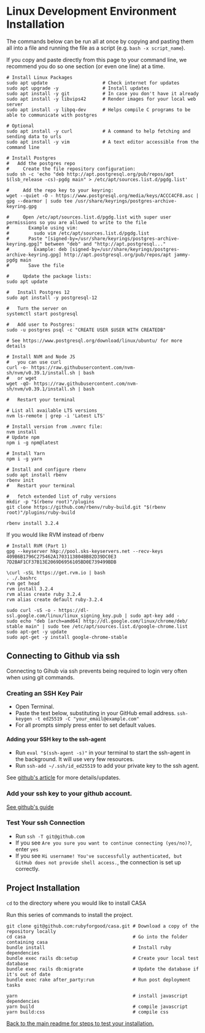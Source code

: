 # Linux Development Environment Installation

The commands below can be run all at once by copying and pasting them all into a file and running the file as a script
(e.g. `bash -x script_name`).

If you copy and paste directly from this page to your command line, we recommend you do so one section (or even one line) at a time.

```
# Install Linux Packages
sudo apt update                    # Check internet for updates
sudo apt upgrade -y                # Install updates
sudo apt install -y git            # In case you don't have it already
sudo apt install -y libvips42      # Render images for your local web server
sudo apt install -y libpq-dev      # Helps compile C programs to be able to communicate with postgres

# Optional
sudo apt install -y curl           # A command to help fetching and sending data to urls
sudo apt install -y vim            # A text editor accessible from the command line
```

```
# Install Postgres
#   Add the postgres repo
#     Create the file repository configuration:
sudo sh -c 'echo "deb http://apt.postgresql.org/pub/repos/apt $(lsb_release -cs)-pgdg main" > /etc/apt/sources.list.d/pgdg.list'

#     Add the repo key to your keyring:
wget --quiet -O - https://www.postgresql.org/media/keys/ACCC4CF8.asc | gpg --dearmor | sudo tee /usr/share/keyrings/postgres-archive-keyring.gpg

#     Open /etc/apt/sources.list.d/pgdg.list with super user permissions so you are allowed to write to the file
#       Example using vim:
#         sudo vim /etc/apt/sources.list.d/pgdg.list
#       Paste "[signed-by=/usr/share/keyrings/postgres-archive-keyring.gpg]" between "deb" and "http://apt.postgresql..."
#         Example: deb [signed-by=/usr/share/keyrings/postgres-archive-keyring.gpg] http://apt.postgresql.org/pub/repos/apt jammy-pgdg main
#       Save the file

#     Update the package lists:
sudo apt update

#   Install Postgres 12
sudo apt install -y postgresql-12

#   Turn the server on
systemctl start postgresql

#   Add user to Postgres:
sudo -u postgres psql -c "CREATE USER $USER WITH CREATEDB"

# See https://www.postgresql.org/download/linux/ubuntu/ for more details
```

```
# Install NVM and Node JS
#   you can use curl
curl -o- https://raw.githubusercontent.com/nvm-sh/nvm/v0.39.1/install.sh | bash
#   or wget
wget -qO- https://raw.githubusercontent.com/nvm-sh/nvm/v0.39.1/install.sh | bash

#   Restart your terminal

# List all available LTS versions
nvm ls-remote | grep -i 'Latest LTS'

# Install version from .nvmrc file:
nvm install
# Update npm
npm i -g npm@latest
```

```
# Install Yarn
npm i -g yarn
```

```
# Install and configure rbenv
sudo apt install rbenv
rbenv init
#   Restart your terminal

#   fetch extended list of ruby versions
mkdir -p "$(rbenv root)"/plugins
git clone https://github.com/rbenv/ruby-build.git "$(rbenv root)"/plugins/ruby-build

rbenv install 3.2.4
```

If you would like RVM instead of rbenv
```
# Install RVM (Part 1)
gpg --keyserver hkp://pool.sks-keyservers.net --recv-keys 409B6B1796C275462A1703113804BB82D39DC0E3 7D2BAF1CF37B13E2069D6956105BD0E739499BDB

\curl -sSL https://get.rvm.io | bash
. ./.bashrc
rvm get head
rvm install 3.2.4
rvm alias create ruby 3.2.4
rvm alias create default ruby-3.2.4
```

```# Download the Chrome browser (for RSpec testing):
sudo curl -sS -o - https://dl-ssl.google.com/linux/linux_signing_key.pub | sudo apt-key add -
sudo echo "deb [arch=amd64] http://dl.google.com/linux/chrome/deb/ stable main" | sudo tee /etc/apt/sources.list.d/google-chrome.list
sudo apt-get -y update
sudo apt-get -y install google-chrome-stable
```

## Connecting to Github via ssh
Connecting to Gihub via ssh prevents being required to login very often when using git commands.

### Creating an SSH Key Pair
 - Open Terminal.
 - Paste the text below, substituting in your GitHub email address.
`ssh-keygen -t ed25519 -C "your_email@example.com"`
 - For all prompts simply press enter to set default values.

#### Adding your SSH key to the ssh-agent
 - Run `eval "$(ssh-agent -s)"` in your terminal to start the ssh-agent in the background. It will use very few resources.
 - Run `ssh-add ~/.ssh/id_ed25519` to add your private key to the ssh agent.

See [github's article](https://docs.github.com/en/authentication/connecting-to-github-with-ssh/generating-a-new-ssh-key-and-adding-it-to-the-ssh-agent) for more details/updates.

### Add your ssh key to your github account.
[See github's guide](https://docs.github.com/en/authentication/connecting-to-github-with-ssh/adding-a-new-ssh-key-to-your-github-account)

### Test Your ssh Connection
 - Run `ssh -T git@github.com`
 - If you see `Are you sure you want to continue connecting (yes/no)?`, enter `yes`
 - If you see `Hi username! You've successfully authenticated, but GitHub does not provide shell access.`, the connection is set up correctly.

## Project Installation

`cd` to the directory where you would like to install CASA

Run this series of commands to install the project.
```
git clone git@github.com:rubyforgood/casa.git # Download a copy of the repository locally
cd casa                                       # Go into the folder containing casa
bundle install                                # Install ruby dependencies
bundle exec rails db:setup                    # Create your local test database
bundle exec rails db:migrate                  # Update the database if it's out of date
bundle exec rake after_party:run              # Run post deployment tasks

yarn                                          # install javascript dependencies
yarn build                                    # compile javascript
yarn build:css                                # compile css
```
[Back to the main readme for steps to test your installation.](https://github.com/rubyforgood/casa#running-the-app--verifying-installation)
